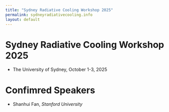 ```yaml
---
title: "Sydney Radiative Cooling Workshop 2025"
permalink: sydneyradiativecooling.info
layout: default
---
```

# Sydney Radiative Cooling Workshop 2025
* The University of Sydney, October 1-3, 2025

# Confimred Speakers
- Shanhui Fan, *Stanford University*
